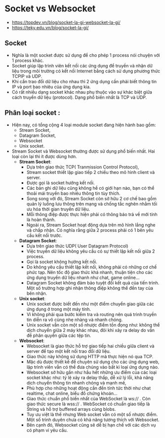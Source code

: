 
# Socket vs Websocket
+ https://topdev.vn/blog/socket-la-gi-websocket-la-gi/
+ https://teky.edu.vn/blog/socket-la-gi/
## Socket 
+ Nghĩa là một socket được sử dụng để cho phép 1 process nói chuyện với 1 process khác.
+ Socket giúp lập trình viên kết nối các ứng dụng để truyền và nhận dữ liệu trong môi trường có kết nối Internet bằng cách sử dụng phương thức TCPIP và UDP.
+ Khi cần trao đổi dữ liệu cho nhau thì 2 ứng dụng cần phải biết thông tin IP và port bao nhiêu của ứng dụng kia.
+ Có rất nhiều dạng socket khác nhau phụ thuộc vào sự khác biệt giữa cách truyền dữ liệu (protocol). Dạng phổ biến nhất là TCP và UDP.
## Phân loại socket :
+ Hiện nay, có tổng cộng 4 loại module socket đang hiện hành bao gồm: 
  + Stream Socket, 
  + Datagram Socket, 
  + Websocket 
  + Unix socket. 
+ Stream Socket và Websocket thường được sử dụng phổ biến nhất. Hai loại còn lại thì ít được dùng hơn.
  + **Stream Socket**:
    + Dựa trên giao thức TCP( Tranmission Control Protocol), 
    + Stream socket thiết lập giao tiếp 2 chiều theo mô hình client và server. 
    + Được gọi là socket hướng kết nối.
    + Các bản ghi dữ liệu cũng không hề có giới hạn nào, bạn có thể thoải mái truyền bao nhiêu thông tin tùy thích. 
    + Song song với đó, Stream Socket còn sở hữu 2 cơ chế bao gồm quản lý luồng lưu thông trên mạng và chống tắc nghẽn nhằm tối ưu hóa thời gian truyền dữ liệu.
    + Mỗi thông điệp được thực hiện phải có thông báo trả về mới tính là hoàn thành. 
    + Ngoài ra, Stream Socket hoạt động dựa trên mô hình lắng nghe và chấp nhận. Có nghĩa rằng giữa 2 process phải có 1 bên yêu cầu kết nối trước.
  + **Datagram Socket**:
    + Dựa trên giao thức UDP( User Datagram Protocol) 
    + Việc truyền dữ liệu không yêu cầu có sự thiết lập kết nối giữa 2 process.
    + Gọi là socket không hướng kết nối.
    + Do không yêu cầu thiết lập kết nối, không phải có những cơ chế phức tạp. Nên tốc độ giao thức khá nhanh, thuận tiện cho các ứng dụng truyền dữ liệu nhanh như chat, game online…
    + Datagram Socket không đảm bảo tuyệt đối kết quả của tiến trình. Một số trường hợp ghi nhận thông điệp không thể đến tay của bên nhận.
  + **Unix socket**:
    + Unix socket được biết đến như một điểm chuyển giao giữa các ứng dụng ở trong một máy tính. 
    + Vì không phải qua bước kiểm tra và routing nên quá trình truyền tin diễn ra vô cùng nhẹ nhàng và nhanh chóng.
    + Unix socket vẫn còn một số nhược điểm tồn đọng như: không thể dịch chuyển giữa 2 máy khác nhau, đôi khi xảy ra delay do vấn đề phân quyền giữa các tệp tin.
  + **Websocket**:
    + Websocket là giao thức hỗ trợ giao tiếp hai chiều giữa client và server để tạo một kết nối trao đổi dữ liệu.
    + Giao thức này không sử dụng HTTP mà thực hiện nó qua TCP. 
    + Mặc dù được thiết kế để chuyên sử dụng cho các ứng dụng web, lập trình viên vẫn có thể đưa chúng vào bất kì loại ứng dụng nào.
    + Websocket sở hữu gần như hầu hết những ưu điểm của các loại socket khác như: tỷ lệ xảy ra delay thấp, dễ xử lý lỗi, khả năng dịch chuyển thông tin nhanh chóng và mạnh mẽ,
    + Phù hợp cho những hoạt động cần đến tính tức thời như chat realtime, chat online, biểu đồ chứng khoán…
    + Giao thức chuẩn phổ biến nhất của WebSocket là ws:// . Còn giao thức secure là wss:// . WebSocket có chuẩn giao tiếp là String và hỗ trợ buffered arrays cùng blobs.
    + Tuy ưu việt là thế nhưng Web socket vẫn có một số nhược điểm. Một số trình duyên chưa có khả năng tương thích với Websocket. 
    + Bên cạnh đó, Websocket cũng sẽ dễ bị hạn chế với các dịch vụ có phạm vi yêu cầu.
